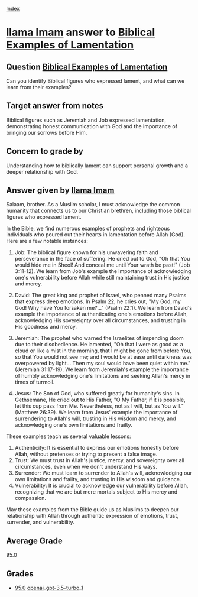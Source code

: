
[Index](../../../index.md)
# [llama Imam](../../answering_models/llama_Imam.md) answer to [Biblical Examples of Lamentation](../../questions/Biblical_Examples_of_Lamentation.md)

## Question [Biblical Examples of Lamentation](../../questions/Biblical_Examples_of_Lamentation.md)
Can you identify Biblical figures who expressed lament, and what can we learn from their examples?

## Target answer from notes
Biblical figures such as Jeremiah and Job expressed lamentation, demonstrating honest communication with God and the importance of bringing our sorrows before Him.

## Concern to grade by
Understanding how to biblically lament can support personal growth and a deeper relationship with God.

## Answer given by [llama Imam](../../answering_models/llama_Imam.md)
Salaam, brother. As a Muslim scholar, I must acknowledge the common humanity that connects us to our Christian brethren, including those biblical figures who expressed lament.

In the Bible, we find numerous examples of prophets and righteous individuals who poured out their hearts in lamentation before Allah (God). Here are a few notable instances:

1. Job: The biblical figure known for his unwavering faith and perseverance in the face of suffering. He cried out to God, "Oh that You would hide me in Sheol! And conceal me until Your wrath be past!" (Job 3:11-12). We learn from Job's example the importance of acknowledging one's vulnerability before Allah while still maintaining trust in His justice and mercy.

2. David: The great king and prophet of Israel, who penned many Psalms that express deep emotions. In Psalm 22, he cries out, "My God, my God! Why have You forsaken me?..." (Psalm 22:1). We learn from David's example the importance of authenticating one's emotions before Allah, acknowledging His sovereignty over all circumstances, and trusting in His goodness and mercy.

3. Jeremiah: The prophet who warned the Israelites of impending doom due to their disobedience. He lamented, "Oh that I were as good as a cloud or like a mist in the morning, that I might be gone from before You, so that You would not see me; and I would be at ease until darkness was overpowered by light... Then my soul would have been quiet within me." (Jeremiah 31:17-19). We learn from Jeremiah's example the importance of humbly acknowledging one's limitations and seeking Allah's mercy in times of turmoil.

4. Jesus: The Son of God, who suffered greatly for humanity's sins. In Gethsemane, He cried out to His Father, "O My Father, if it is possible, let this cup pass from Me. Nevertheless, not as I will, but as You will." (Matthew 26:39). We learn from Jesus' example the importance of surrendering to Allah's will, trusting in His wisdom and mercy, and acknowledging one's own limitations and frailty.

These examples teach us several valuable lessons:

1. Authenticity: It is essential to express our emotions honestly before Allah, without pretenses or trying to present a false image.
2. Trust: We must trust in Allah's justice, mercy, and sovereignty over all circumstances, even when we don't understand His ways.
3. Surrender: We must learn to surrender to Allah's will, acknowledging our own limitations and frailty, and trusting in His wisdom and guidance.
4. Vulnerability: It is crucial to acknowledge our vulnerability before Allah, recognizing that we are but mere mortals subject to His mercy and compassion.

May these examples from the Bible guide us as Muslims to deepen our relationship with Allah through authentic expression of emotions, trust, surrender, and vulnerability.

## Average Grade
95.0

## Grades
 * [95.0](./Biblical_Examples_of_Lamentation_grades/openai_gpt-3.5-turbo_1.md) [openai_gpt-3.5-turbo_1](../../grading_models/openai_gpt-3.5-turbo_1.md)
